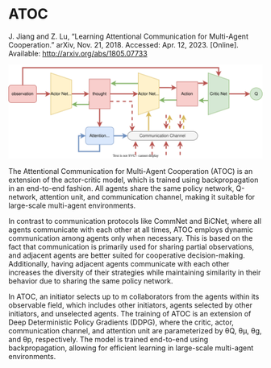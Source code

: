 # ATOC 


J. Jiang and Z. Lu, “Learning Attentional Communication for Multi-Agent Cooperation.” arXiv, Nov. 21, 2018. Accessed: Apr. 12, 2023. [Online]. Available: http://arxiv.org/abs/1805.07733


<!-- ATOC as an extension of actor-critic model, which is trained end-to-end by backpropagation. Since all agents share the parameters of the policy network, Q-network, attention unit, and communication channel, ATOC is suitable for large-scale multi-agent environments.

CommNet and BiCNet, where all agents communicate with each other all the time, our attention unit enables dynamic communication among agents only when necessary

This setting complies with the facts: (i) one of the purposes of communication is to share the partial observation, and adjacent agents could understand each other easily; (ii) cooperative decision making can be more easily accomplished among adjacent agents; (iii) all agents share one policy network, which means adjacent agents may have similar behaviors, however communication can increase the diversity of their strategies. There are three types of agents in the observable field of the initiator: other initiators; agents who have been selected by other initiators; agents who have not been selected. We assume a fixed communication bandwidth, which means each initiator can select at most m collaborators. The initiator first chooses collaborators from agents who have not been selected, then from agents selected by other initiators, finally from other initiators, all based on proximity.

The training of ATOC is an extension of DDPG. More concretely, consider a game with N agents, and the critic, actor, communication channel, and attention unit of ATOC is parameterized by θQ, θμ, θg, and θp, respectively. Note that we drop time t in the following notations for simplicity. -->

![ATOC architecture as in paper](https://raw.githubusercontent.com/hasithz/CommRL_docs/17137889e1a06f72102cb3b2884ac6af08041954/assets/images/ATOC.drawio.svg)

The Attentional Communication for Multi-Agent Cooperation (ATOC) is an extension of the actor-critic model, which is trained using backpropagation in an end-to-end fashion. All agents share the same policy network, Q-network, attention unit, and communication channel, making it suitable for large-scale multi-agent environments.

In contrast to communication protocols like CommNet and BiCNet, where all agents communicate with each other at all times, ATOC employs dynamic communication among agents only when necessary. This is based on the fact that communication is primarily used for sharing partial observations, and adjacent agents are better suited for cooperative decision-making. Additionally, having adjacent agents communicate with each other increases the diversity of their strategies while maintaining similarity in their behavior due to sharing the same policy network.

In ATOC, an initiator selects up to m collaborators from the agents within its observable field, which includes other initiators, agents selected by other initiators, and unselected agents. The training of ATOC is an extension of Deep Deterministic Policy Gradients (DDPG), where the critic, actor, communication channel, and attention unit are parameterized by θQ, θμ, θg, and θp, respectively. The model is trained end-to-end using backpropagation, allowing for efficient learning in large-scale multi-agent environments.
